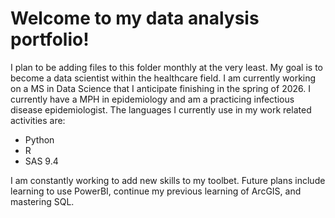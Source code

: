 # Welcome to my data analysis portfolio!

I plan to be adding files to this folder monthly at the very least. My goal is to become a data scientist within the healthcare field. I am currently working on a MS in Data Science that I anticipate finishing
in the spring of 2026. I currently have a MPH in epidemiology and am a practicing infectious disease epidemiologist. The languages I currently use in my work related activities are:

- Python
- R
- SAS 9.4

I am constantly working to add new skills to my toolbet. Future plans include learning to use PowerBI, continue my previous learning of ArcGIS, and mastering SQL. 